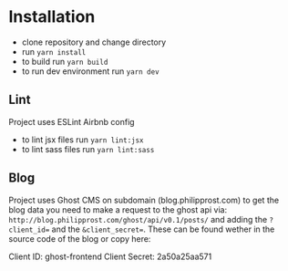# Installation
* clone repository and change directory
* run `yarn install`
* to build run `yarn build`
* to run dev environment run `yarn dev`

## Lint
Project uses ESLint Airbnb config
* to lint jsx files run `yarn lint:jsx`
* to lint sass files run `yarn lint:sass`

## Blog
Project uses Ghost CMS on subdomain (blog.philipprost.com)
to get the blog data you need to make a request to the
ghost api via:
`http://blog.philipprost.com/ghost/api/v0.1/posts/`
and adding the `?client_id=` and the `&client_secret=`.
These can be found wether in the source code of the blog or
copy here:

Client ID: ghost-frontend
Client Secret: 2a50a25aa571
